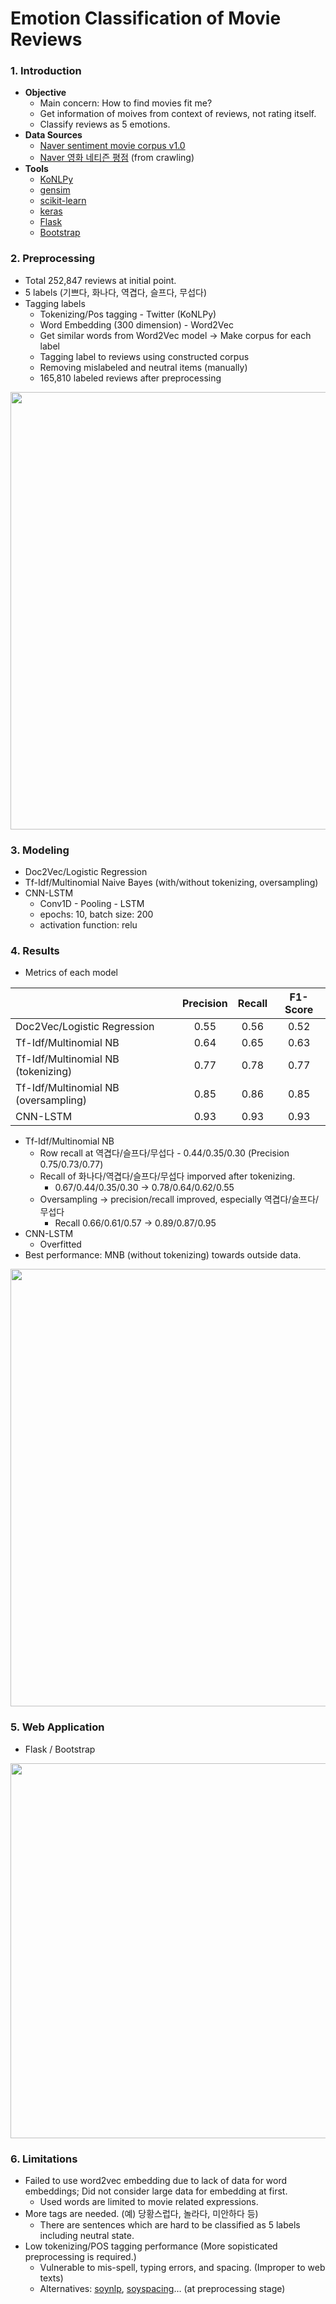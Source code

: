 # Emotion Classification of Movie Reviews 

### 1. Introduction

- **Objective**
  - Main concern: How to find movies fit me?
  - Get information of moives from context of reviews, not rating itself.
  - Classify reviews as 5 emotions.
- **Data Sources**
  - [Naver sentiment movie corpus v1.0](https://github.com/e9t/nsmc)
  - [Naver 영화 네티즌 평점](https://movie.naver.com/movie/point/af/list.nhn) (from crawling)
- **Tools**
  - [KoNLPy](http://konlpy-ko.readthedocs.io/ko/v0.4.3/)
  - [gensim](https://radimrehurek.com/gensim/)
  - [scikit-learn](http://scikit-learn.org/stable/)
  - [keras](https://keras.io/)
  - [Flask](http://flask.pocoo.org/)
  - [Bootstrap](https://getbootstrap.com/)

### 2. Preprocessing

- Total 252,847 reviews at initial point.
- 5 labels (기쁘다, 화나다, 역겹다, 슬프다, 무섭다)
- Tagging labels
  - Tokenizing/Pos tagging -  Twitter (KoNLPy)
  - Word Embedding (300 dimension)  - Word2Vec
  - Get similar words from Word2Vec model → Make corpus for each label
  - Tagging label to reviews using constructed corpus
  - Removing mislabeled and neutral items (manually)
  - 165,810 labeled reviews after preprocessing

<p align="center">
  <img src="https://i.imgur.com/sRYPYXz.jpg" width="700">
</p>

### 3. Modeling

- Doc2Vec/Logistic Regression
- Tf-Idf/Multinomial Naive Bayes (with/without tokenizing, oversampling)
- CNN-LSTM
  - Conv1D - Pooling - LSTM
  - epochs: 10, batch size: 200
  - activation function: relu

### 4. Results

- Metrics of each model

|                                      | Precision | Recall | F1-Score |
| ------------------------------------ | :-------: | :----: | :------: |
| Doc2Vec/Logistic Regression          |   0.55    |  0.56  |   0.52   |
| Tf-Idf/Multinomial NB                |   0.64    |  0.65  |   0.63   |
| Tf-Idf/Multinomial NB (tokenizing)   |   0.77    |  0.78  |   0.77   |
| Tf-Idf/Multinomial NB (oversampling) |   0.85    |  0.86  |   0.85   |
| CNN-LSTM                             |   0.93    |  0.93  |   0.93   |

- Tf-Idf/Multinomial NB
  - Row recall at 역겹다/슬프다/무섭다 - 0.44/0.35/0.30 (Precision 0.75/0.73/0.77)
  - Recall of 화나다/역겹다/슬프다/무섭다 imporved after tokenizing. 
    - 0.67/0.44/0.35/0.30 → 0.78/0.64/0.62/0.55
  - Oversampling → precision/recall improved, especially 역겹다/슬프다/무섭다
    - Recall 0.66/0.61/0.57 → 0.89/0.87/0.95
- CNN-LSTM
  - Overfitted
- Best performance: MNB (without tokenizing) towards outside data.

<p align="center">

<img src="https://i.imgur.com/hwdAysw.png" width="700">

</p>



### 5. Web Application

- Flask / Bootstrap

<p align="center">
  <img src="https://i.imgur.com/df8YErl.png" width="600">
</p>

### 6. Limitations

- Failed to use word2vec embedding due to lack of data for word embeddings; Did not consider large data for embedding at first.
  - Used words are limited to movie related expressions.
- More tags are needed. (예) 당황스럽다, 놀라다, 미안하다 등)
  - There are sentences which are hard to be classified as 5 labels including neutral state.
- Low tokenizing/POS tagging performance (More sopisticated preprocessing is required.)
  - Vulnerable to mis-spell, typing errors, and spacing. (Improper to web texts)
  - Alternatives: [soynlp](https://github.com/lovit/soynlp), [soyspacing](https://github.com/lovit/soyspacing)… (at preprocessing stage)

